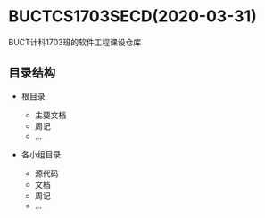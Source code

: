 # BUCTCS1703SECD(2020-03-31)
BUCT计科1703班的软件工程课设仓库

## 目录结构
- 根目录
  - 主要文档
  - 周记
  - ...
  
- 各小组目录
  - 源代码
  - 文档
  - 周记
  - ...
  


